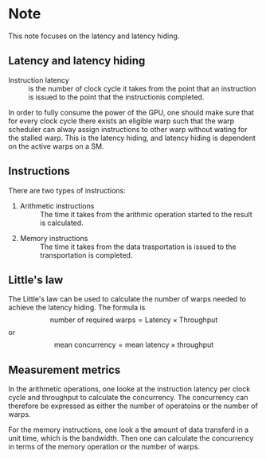 # Note
This note focuses on the latency and latency hiding.

## Latency and latency hiding
<dl>
	<dt>Instruction latency</dt>
	<dd>
		is the number of clock cycle it takes from the point that an instruction is issued to the point that the 
		instructionis completed.
	</dd>
</dl>

In order to fully consume the power of the GPU, one should make sure that for every clock cycle there exists an
eligible warp such that the warp scheduler can alway assign instructions to other warp without wating for the 
stalled warp. This is the latency hiding, and latency hiding is dependent on the active warps on a SM.

## Instructions
There are two types of instructions:
1. <dl>
		<dt>Arithmetic instructions</dt>
		<dd>
			The time it takes from the arithmic operation started to the result is calculated.
		</dd>
	</dl>
2. <dl>
		<dt>Memory instructions</dt>
		<dd>
			The time it takes from the data trasportation is issued to the transportation is completed.
		</dd>
	</dl>

## Little's law
The Little's law can be used to calculate the number of warps needed to achieve the latency hiding. The formula is
$$\text{number of required warps}=\text{Latency} \times \text{Throughput}$$
or
$$\text{mean concurrency}=\text{mean latency} \times \text{throughput}$$

## Measurement metrics
In the arithmetic operations, one looke at the instruction latency per clock cycle and throughput to calculate 
the concurrency. The concurrency can therefore be expressed as either the number of operatoins or the number 
of warps.

For the memory instructions, one look a the amount of data transferd in a unit time, which is the bandwidth. Then
one can calculate the concurrency in terms of the memory operation or the number of warps.
